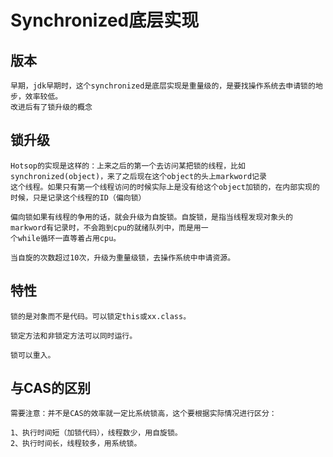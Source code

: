 # Synchronized底层实现

## 版本
    早期，jdk早期时，这个synchronized是底层实现是重量级的，是要找操作系统去申请锁的地步，效率较低。
    改进后有了锁升级的概念
    
## 锁升级
    
    Hotsop的实现是这样的：上来之后的第一个去访问某把锁的线程，比如synchronized(object)，来了之后现在这个object的头上markword记录
    这个线程。如果只有第一个线程访问的时候实际上是没有给这个object加锁的，在内部实现的时候，只是记录这个线程的ID（偏向锁）
    
    偏向锁如果有线程的争用的话，就会升级为自旋锁。自旋锁，是指当线程发现对象头的markword有记录时，不会跑到cpu的就绪队列中，而是用一
    个while循环一直等着占用cpu。
    
    当自旋的次数超过10次，升级为重量级锁，去操作系统中申请资源。
    
    
## 特性

    锁的是对象而不是代码。可以锁定this或xx.class。
    
    锁定方法和非锁定方法可以同时运行。
    
    锁可以重入。  
    

## 与CAS的区别

    需要注意：并不是CAS的效率就一定比系统锁高，这个要根据实际情况进行区分：
    
    1、执行时间短（加锁代码），线程数少，用自旋锁。
    2、执行时间长，线程较多，用系统锁。  
    



